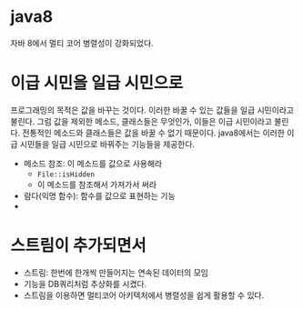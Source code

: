 # java8

자바 8에서 멀티 코어 병렬성이 강화되었다. 

# 이급 시민을 일급 시민으로

프로그래밍의 목적은 값을 바꾸는 것이다. 이러한 바꿀 수 있는 값들을 일급 시민이라고 불린다.
그럼 값을 제외한 메소드, 클래스들은 무엇인가, 이들은 이급 시민이라고 불린다. 전통적인 메소드와 클래스들은 값을 바꿀 수 없기 때문이다.
java8에서는 이러한 이급 시민들을 일급 시민으로 바꿔주는 기능들을 제공한다.

- 메소드 참조: 이 메소드를 값으로 사용해라
  - `File::isHidden`
  - 이 메소드를 참조해서 가져가서 써라
- 람다(익명 함수): 함수를 값으로 표현하는 기능
- 
# 스트림이 추가되면서

- 스트림: 한번에 한개씩 만들어지는 연속된 데이터의 모임
- 기능을 DB쿼리처럼 추상화를 시켰다.
- 스트림을 이용하면 멀티코어 아키텍처에서 병렬성을 쉽게 활용할 수 있다.